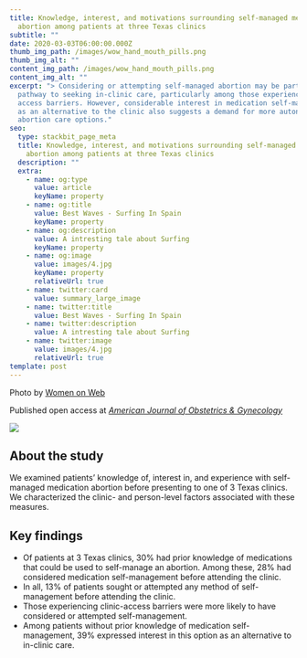 ```yaml
---
title: Knowledge, interest, and motivations surrounding self-managed medication
  abortion among patients at three Texas clinics
subtitle: ""
date: 2020-03-03T06:00:00.000Z
thumb_img_path: /images/wow_hand_mouth_pills.png
thumb_img_alt: ""
content_img_path: /images/wow_hand_mouth_pills.png
content_img_alt: ""
excerpt: "> Considering or attempting self-managed abortion may be part of the
  pathway to seeking in-clinic care, particularly among those experiencing
  access barriers. However, considerable interest in medication self-management
  as an alternative to the clinic also suggests a demand for more autonomous
  abortion care options."
seo:
  type: stackbit_page_meta
  title: Knowledge, interest, and motivations surrounding self-managed medication
    abortion among patients at three Texas clinics
  description: ""
  extra:
    - name: og:type
      value: article
      keyName: property
    - name: og:title
      value: Best Waves - Surfing In Spain
      keyName: property
    - name: og:description
      value: A intresting tale about Surfing
      keyName: property
    - name: og:image
      value: images/4.jpg
      keyName: property
      relativeUrl: true
    - name: twitter:card
      value: summary_large_image
    - name: twitter:title
      value: Best Waves - Surfing In Spain
    - name: twitter:description
      value: A intresting tale about Surfing
    - name: twitter:image
      value: images/4.jpg
      relativeUrl: true
template: post
---
```

Photo by [Women on Web](https://www.womenonweb.org/en/)

Published open access at *[American Journal of Obstetrics & Gynecology](https://doi.org/10.1016/j.ajog.2020.02.026)* 

![](/images/ajog_3txclinics_vol223_iss2.jpg)

## About the study

We examined patients’ knowledge of, interest in, and experience with self-managed medication abortion before presenting to one of 3 Texas clinics. We characterized the clinic- and person-level factors associated with these measures. 

## Key findings

* Of patients at 3 Texas clinics, 30% had prior knowledge of medications that
  could be used to self-manage an abortion. Among these, 28% had considered
  medication self-management before attending the clinic.
* In all, 13% of patients sought or attempted any method of self-management
  before attending the clinic.
* Those experiencing clinic-access barriers were more likely to have considered
  or attempted self-management.
* Among patients without prior knowledge of medication self-management,
  39% expressed interest in this option as an alternative to in-clinic care.